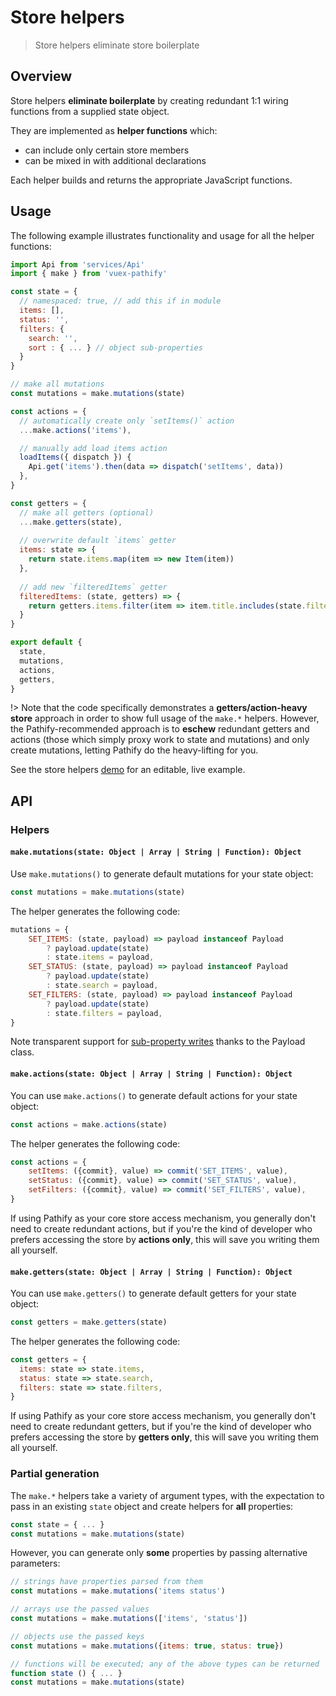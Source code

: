 # Store helpers


> Store helpers eliminate store boilerplate

## Overview

Store helpers **eliminate boilerplate** by creating redundant 1:1 wiring functions from a supplied state object.

They are implemented as **helper functions** which:
 
- can include only certain store members
- can be mixed in with additional declarations

Each helper builds and returns the appropriate JavaScript functions.


## Usage

The following example illustrates functionality and usage for all the helper functions:

```js
import Api from 'services/Api'
import { make } from 'vuex-pathify'

const state = {
  // namespaced: true, // add this if in module
  items: [],
  status: '',
  filters: {
    search: '',
    sort : { ... } // object sub-properties
  }
}

// make all mutations
const mutations = make.mutations(state)

const actions = {
  // automatically create only `setItems()` action
  ...make.actions('items'),

  // manually add load items action
  loadItems({ dispatch }) {
    Api.get('items').then(data => dispatch('setItems', data))
  },
}

const getters = {
  // make all getters (optional)
  ...make.getters(state),
  
  // overwrite default `items` getter
  items: state => {
    return state.items.map(item => new Item(item))
  },
  
  // add new `filteredItems` getter
  filteredItems: (state, getters) => {
    return getters.items.filter(item => item.title.includes(state.filters.search))
  }
}

export default {
  state,
  mutations,
  actions,
  getters,
}
```
!> Note that the code specifically demonstrates a **getters/action-heavy store** approach in order to show full usage of the `make.*` helpers. However, the Pathify-recommended approach is to **eschew** redundant getters and actions (those which simply proxy work to state and mutations) and only create mutations, letting Pathify do the heavy-lifting for you.

See the store helpers [demo](https://codesandbox.io/s/github/davestewart/vuex-pathify-demos/tree/master/main?initialpath=api/store) for an editable, live example.

## API

### Helpers

#### `make.mutations(state: Object | Array | String | Function): Object`

Use `make.mutations()` to generate default mutations for your state object:

```js
const mutations = make.mutations(state)
```

The helper generates the following code:

```js
mutations = {
    SET_ITEMS: (state, payload) => payload instanceof Payload
        ? payload.update(state)
        : state.items = payload,
    SET_STATUS: (state, payload) => payload instanceof Payload
        ? payload.update(state)
        : state.search = payload,
    SET_FILTERS: (state, payload) => payload instanceof Payload
        ? payload.update(state)
        : state.filters = payload,
}
```

Note transparent support for [sub-property writes](/api/properties#sub-property-access) thanks to the Payload class.


#### `make.actions(state: Object | Array | String | Function): Object`

You can use `make.actions()` to generate default actions for your state object:

```js
const actions = make.actions(state)
```

The helper generates the following code:

```js
const actions = {
    setItems: ({commit}, value) => commit('SET_ITEMS', value),
    setStatus: ({commit}, value) => commit('SET_STATUS', value),
    setFilters: ({commit}, value) => commit('SET_FILTERS', value),
}
```

If using Pathify as your core store access mechanism, you generally don't need to create redundant actions, but if you're the kind of developer who prefers accessing the store by **actions only**, this will save you writing them all yourself.


#### `make.getters(state: Object | Array | String | Function): Object`

You can use `make.getters()` to generate default getters for your state object:

```js
const getters = make.getters(state)
```

The helper generates the following code:

```js
const getters = {
  items: state => state.items,
  status: state => state.search,
  filters: state => state.filters,
}
```

If using Pathify as your core store access mechanism, you generally don't need to create redundant getters, but if you're the kind of developer who prefers accessing the store by **getters only**, this will save you writing them all yourself.


### Partial generation

The `make.*` helpers take a variety of argument types, with the expectation to pass in an existing `state` object and create helpers for **all** properties:

```js
const state = { ... }
const mutations = make.mutations(state)
```

However, you can generate only **some** properties by passing alternative parameters:


```js
// strings have properties parsed from them
const mutations = make.mutations('items status')
```
```js
// arrays use the passed values
const mutations = make.mutations(['items', 'status'])
```
```js
// objects use the passed keys
const mutations = make.mutations({items: true, status: true})
```
```js
// functions will be executed; any of the above types can be returned
function state () { ... }
const mutations = make.mutations(state)
```
